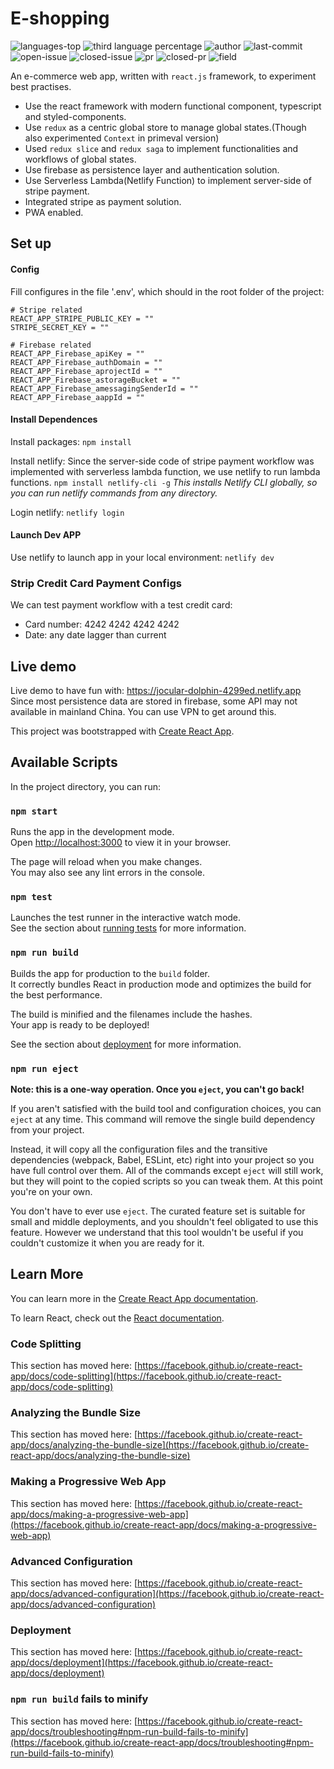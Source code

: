 
# E-shopping
<div style="display: inline-block;">
    <img src="https://img.shields.io/github/languages/top/TrumanH/e-shopping?color=blue" alt="languages-top" />
    <img src="https://img.shields.io/badge/HTML-2.8%25-red" alt="third language percentage" />
    <img src="https://img.shields.io/badge/Author-TrumanH-orange" alt="author" />
<img src="https://img.shields.io/github/last-commit/TrumanH/e-shopping" alt="last-commit" />
</div>
<!-- <img src="https://img.shields.io/github/commit-status/TrumanH/e-shopping/main/:commit" alt="" /> -->
<div style="display: inline-block;"> 
    <img src="https://img.shields.io/github/issues/TrumanH/e-shopping" alt="open-issue"/>
    <img src="https://img.shields.io/github/issues-closed/TrumanH/e-shopping" alt="closed-issue"/>
    <img src="https://img.shields.io/github/issues-pr/TrumanH/e-shopping" alt="pr" />
    <img src="https://img.shields.io/github/issues-pr-closed/TrumanH/e-shopping" alt="closed-pr" />
</div>

<div style="display: inline-block;">
    <img src="https://img.shields.io/static/v1?style=?style=flat&logo=appveyor&logo=appveyor&message=E-commerce&color=yellowgreen" alt="field"/>
</div>

An e-commerce web app, written with `react.js` framework, to experiment best practises.
* Use the react framework with modern functional component, typescript and styled-components.
* Use `redux` as a centric global store to manage global states.(Though also experimented `Context` in primeval version)
* Used `redux slice` and `redux saga` to implement functionalities and workflows of global states.
* Use firebase as persistence layer and authentication solution. 
* Use Serverless Lambda(Netlify Function) to implement server-side of stripe payment.
* Integrated stripe as payment solution.
* PWA enabled.

## Set up 
#### Config
Fill configures in the file '.env', which should in the root folder of the project:
```
# Stripe related
REACT_APP_STRIPE_PUBLIC_KEY = ""
STRIPE_SECRET_KEY = ""

# Firebase related
REACT_APP_Firebase_apiKey = ""
REACT_APP_Firebase_authDomain = ""
REACT_APP_Firebase_aprojectId = ""
REACT_APP_Firebase_astorageBucket = ""
REACT_APP_Firebase_amessagingSenderId = ""
REACT_APP_Firebase_aappId = ""
```

#### Install Dependences
Install packages:
`npm install`

Install netlify:
Since the server-side code of stripe payment workflow was implemented with serverless lambda function, we use netlify to run lambda functions.
`npm install netlify-cli -g`
*This installs Netlify CLI globally, so you can run netlify commands from any directory.*

Login netlify:
`netlify login`

#### Launch Dev APP
Use netlify to launch app in your local environment:
`netlify dev`

### Strip Credit Card Payment Configs
We can test payment workflow with a test credit card:
- Card number: 4242 4242 4242 4242
- Date: any date lagger than current

## Live demo
Live demo to have fun with: https://jocular-dolphin-4299ed.netlify.app    
Since most persistence data are stored in firebase, some API may not available in mainland China.
You can use VPN to get around this.

This project was bootstrapped with [Create React App](https://github.com/facebook/create-react-app).

## Available Scripts

In the project directory, you can run:

### `npm start`

Runs the app in the development mode.\
Open [http://localhost:3000](http://localhost:3000) to view it in your browser.

The page will reload when you make changes.\
You may also see any lint errors in the console.

### `npm test`

Launches the test runner in the interactive watch mode.\
See the section about [running tests](https://facebook.github.io/create-react-app/docs/running-tests) for more information.

### `npm run build`

Builds the app for production to the `build` folder.\
It correctly bundles React in production mode and optimizes the build for the best performance.

The build is minified and the filenames include the hashes.\
Your app is ready to be deployed!

See the section about [deployment](https://facebook.github.io/create-react-app/docs/deployment) for more information.

### `npm run eject`

**Note: this is a one-way operation. Once you `eject`, you can't go back!**

If you aren't satisfied with the build tool and configuration choices, you can `eject` at any time. This command will remove the single build dependency from your project.

Instead, it will copy all the configuration files and the transitive dependencies (webpack, Babel, ESLint, etc) right into your project so you have full control over them. All of the commands except `eject` will still work, but they will point to the copied scripts so you can tweak them. At this point you're on your own.

You don't have to ever use `eject`. The curated feature set is suitable for small and middle deployments, and you shouldn't feel obligated to use this feature. However we understand that this tool wouldn't be useful if you couldn't customize it when you are ready for it.

## Learn More

You can learn more in the [Create React App documentation](https://facebook.github.io/create-react-app/docs/getting-started).

To learn React, check out the [React documentation](https://reactjs.org/).

### Code Splitting

This section has moved here: [https://facebook.github.io/create-react-app/docs/code-splitting](https://facebook.github.io/create-react-app/docs/code-splitting)

### Analyzing the Bundle Size

This section has moved here: [https://facebook.github.io/create-react-app/docs/analyzing-the-bundle-size](https://facebook.github.io/create-react-app/docs/analyzing-the-bundle-size)

### Making a Progressive Web App

This section has moved here: [https://facebook.github.io/create-react-app/docs/making-a-progressive-web-app](https://facebook.github.io/create-react-app/docs/making-a-progressive-web-app)

### Advanced Configuration

This section has moved here: [https://facebook.github.io/create-react-app/docs/advanced-configuration](https://facebook.github.io/create-react-app/docs/advanced-configuration)

### Deployment

This section has moved here: [https://facebook.github.io/create-react-app/docs/deployment](https://facebook.github.io/create-react-app/docs/deployment)

### `npm run build` fails to minify

This section has moved here: [https://facebook.github.io/create-react-app/docs/troubleshooting#npm-run-build-fails-to-minify](https://facebook.github.io/create-react-app/docs/troubleshooting#npm-run-build-fails-to-minify)
